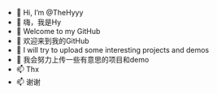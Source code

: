 - 👋 Hi, I’m @TheHyyy
- 👋 嗨，我是Hy
- 👀 Welcome to my GitHub
- 👀 欢迎来到我的GitHub
- 🌱 I will try to upload some interesting projects and demos
- 🌱 我会努力上传一些有意思的项目和demo
- 📫 Thx
- 📫 谢谢

<!---
TheHyyy/TheHyyy is a ✨ special ✨ repository because its `README.md` (this file) appears on your GitHub profile.
You can click the Preview link to take a look at your changes.
--->
